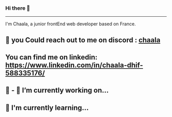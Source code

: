 ### Hi there 👋
----------------------------------------

I'm Chaala, a junior frontEnd web developer based on France.

💬 you Could reach out to me on discord : [chaala](https://discord.com/channels/@me)
----------------------------------------------------------------------------------------

You can find me on linkedin: https://www.linkedin.com/in/chaala-dhif-588335176/
---------------------------------------------------------------------------------




🙌 - 🔭 I’m currently working on...
--------------------------------------




🧠 I'm currently learning...
--------------------------------------





